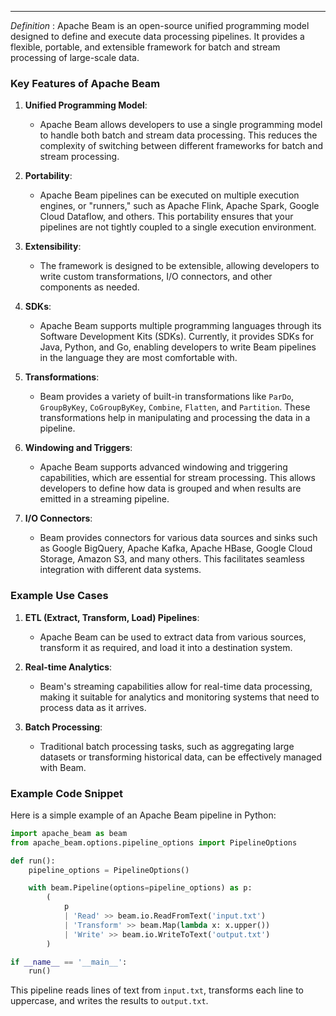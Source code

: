 ___
*Definition* : Apache Beam is an open-source unified programming model designed to define and execute data processing pipelines. It provides a flexible, portable, and extensible framework for batch and stream processing of large-scale data.
### Key Features of Apache Beam

1. **Unified Programming Model**:
   - Apache Beam allows developers to use a single programming model to handle both batch and stream data processing. This reduces the complexity of switching between different frameworks for batch and stream processing.

2. **Portability**:
   - Apache Beam pipelines can be executed on multiple execution engines, or "runners," such as Apache Flink, Apache Spark, Google Cloud Dataflow, and others. This portability ensures that your pipelines are not tightly coupled to a single execution environment.

3. **Extensibility**:
   - The framework is designed to be extensible, allowing developers to write custom transformations, I/O connectors, and other components as needed.

4. **SDKs**:
   - Apache Beam supports multiple programming languages through its Software Development Kits (SDKs). Currently, it provides SDKs for Java, Python, and Go, enabling developers to write Beam pipelines in the language they are most comfortable with.

5. **Transformations**:
   - Beam provides a variety of built-in transformations like `ParDo`, `GroupByKey`, `CoGroupByKey`, `Combine`, `Flatten`, and `Partition`. These transformations help in manipulating and processing the data in a pipeline.

6. **Windowing and Triggers**:
   - Apache Beam supports advanced windowing and triggering capabilities, which are essential for stream processing. This allows developers to define how data is grouped and when results are emitted in a streaming pipeline.

7. **I/O Connectors**:
   - Beam provides connectors for various data sources and sinks such as Google BigQuery, Apache Kafka, Apache HBase, Google Cloud Storage, Amazon S3, and many others. This facilitates seamless integration with different data systems.

### Example Use Cases

1. **ETL (Extract, Transform, Load) Pipelines**:
   - Apache Beam can be used to extract data from various sources, transform it as required, and load it into a destination system.

2. **Real-time Analytics**:
   - Beam's streaming capabilities allow for real-time data processing, making it suitable for analytics and monitoring systems that need to process data as it arrives.

3. **Batch Processing**:
   - Traditional batch processing tasks, such as aggregating large datasets or transforming historical data, can be effectively managed with Beam.

### Example Code Snippet

Here is a simple example of an Apache Beam pipeline in Python:

```python
import apache_beam as beam
from apache_beam.options.pipeline_options import PipelineOptions

def run():
    pipeline_options = PipelineOptions()

    with beam.Pipeline(options=pipeline_options) as p:
        (
            p
            | 'Read' >> beam.io.ReadFromText('input.txt')
            | 'Transform' >> beam.Map(lambda x: x.upper())
            | 'Write' >> beam.io.WriteToText('output.txt')
        )

if __name__ == '__main__':
    run()
```

This pipeline reads lines of text from `input.txt`, transforms each line to uppercase, and writes the results to `output.txt`.
